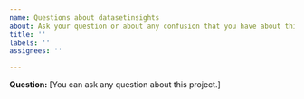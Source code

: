 ```yaml
---
name: Questions about datasetinsights
about: Ask your question or about any confusion that you have about this project
title: ''
labels: ''
assignees: ''

---
```


**Question:**
[You can ask any question about this project.]
